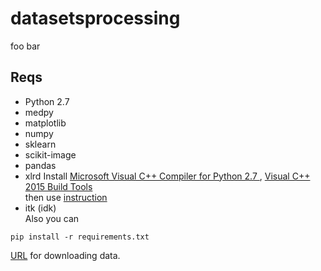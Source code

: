 # datasetsprocessing
foo bar
## Reqs
- Python 2.7
- medpy
- matplotlib
- numpy
- sklearn
- scikit-image
- pandas
- xlrd
Install [Microsoft Visual C++ Compiler for Python 2.7 ](https://www.microsoft.com/en-us/download/confirmation.aspx?id=44266),
[Visual C++ 2015 Build Tools](http://landinghub.visualstudio.com/visual-cpp-build-tools)  
then use [instruction](https://stackoverflow.com/questions/44865576/python-scikit-image-install-failing-using-pip)
- itk (idk)  
Also you can 
```
pip install -r requirements.txt
```
[URL](https://www.dropbox.com/s/shcy2wen4112uup/data.zip?dl=0) for downloading data.
